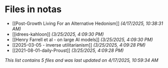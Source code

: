 # Files in notas

- [[Post-Growth Living For an Alternative Hedonism]] *(4/17/2025, 10:38:31 AM)*
- [[idrees-kahloon]] *(3/25/2025, 4:09:30 PM)*
- [[Henry Farrell et al - on large AI models]] *(3/25/2025, 4:09:30 PM)*
- [[2025-03-05 - inverse utilitarianism]] *(3/25/2025, 4:09:28 PM)*
- [[2021-08-01-daily-Proust]] *(3/25/2025, 4:09:28 PM)*

*This list contains 5 files and was last updated on 4/17/2025, 10:59:34 AM*
